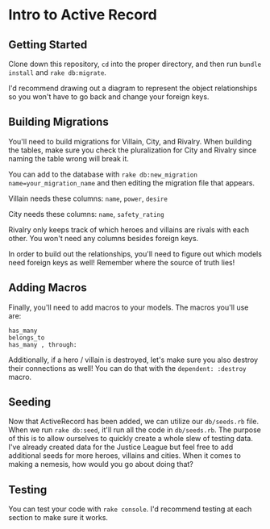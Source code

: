 # Intro to Active Record

## Getting Started

Clone down this repository, `cd` into the proper directory, and then run `bundle install` and `rake db:migrate`.

I'd recommend drawing out a diagram to represent the object relationships so you won't have to go back and change your foreign keys.

## Building Migrations

You'll need to build migrations for Villain, City, and Rivalry. When building the tables, make sure you check the pluralization for City and Rivalry since naming the table wrong will break it.

You can add to the database with `rake db:new_migration name=your_migration_name` and then editing the migration file that appears.

Villain needs these columns: `name`, `power`, `desire`

City needs these columns: `name`, `safety_rating`

Rivalry only keeps track of which heroes and villains are rivals with each other. You won't need any columns besides foreign keys.

In order to build out the relationships, you'll need to figure out which models need foreign keys as well! Remember where the source of truth lies!

## Adding Macros

Finally, you'll need to add macros to your models. The macros you'll use are:

```
has_many
belongs_to
has_many , through:
```

Additionally, if a hero / villain is destroyed, let's make sure you also destroy their connections as well! You can do that with the `dependent: :destroy` macro.

## Seeding

Now that ActiveRecord has been added, we can utilize our `db/seeds.rb` file. When we run `rake db:seed`, it'll run all the code in `db/seeds.rb`. The purpose of this is to allow ourselves to quickly create a whole slew of testing data. I've already created data for the Justice League but feel free to add additional seeds for more heroes, villains and cities. When it comes to making a nemesis, how would you go about doing that?

## Testing

You can test your code with `rake console`. I'd recommend testing at each section to make sure it works.
